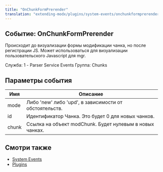 ```yaml
---
title: "OnChunkFormPrerender"
translation: "extending-modx/plugins/system-events/onchunkformprerender"
---
```


## Событие: OnChunkFormPrerender

Происходит до визуализации формы модификации чанка, но после регистрации JS. Может использоваться для визуализации пользовательского Javascript для mgr.

Служба: 1 - Parser Service Events
Группа: Chunks

## Параметры события

| Имя   | Описание                                                 |
| ----- | -------------------------------------------------------- |
| mode  | Либо 'new' либо 'upd', в зависимости от обстоятельств.   |
| id    | Идентификатор Чанка. Это будет 0 для новых чанков.       |
| chunk | Ссылка на объект modChunk. Будет нулевым в новых чанках. |

## Смотри также

- [System Events](extending-modx/plugins/system-events "System Events")
- [Plugins](extending-modx/plugins "Plugins")
